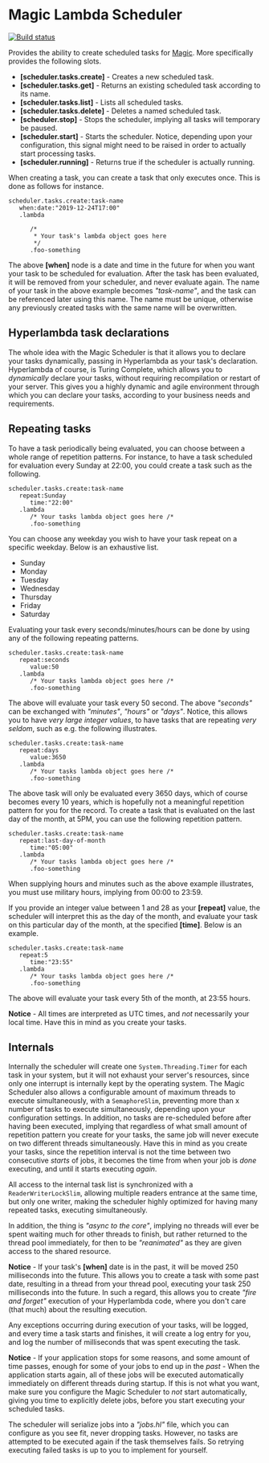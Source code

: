 
# Magic Lambda Scheduler

[![Build status](https://travis-ci.org/polterguy/magic.lambda.scheduler.svg?master)](https://travis-ci.org/polterguy/magic.lambda.scheduler)

Provides the ability to create scheduled tasks for [Magic](https://github.com/polterguy.magic). More specifically provides the following slots.

* __[scheduler.tasks.create]__ - Creates a new scheduled task.
* __[scheduler.tasks.get]__ - Returns an existing scheduled task according to its name.
* __[scheduler.tasks.list]__ - Lists all scheduled tasks.
* __[scheduler.tasks.delete]__ - Deletes a named scheduled task.
* __[scheduler.stop]__ - Stops the scheduler, implying all tasks will temporary be paused.
* __[scheduler.start]__ - Starts the scheduler. Notice, depending upon your configuration, this signal might need to be raised in order to actually start processing tasks.
* __[scheduler.running]__ - Returns true if the scheduler is actually running.

When creating a task, you can create a task that only executes once. This is done as follows for instance.

```
scheduler.tasks.create:task-name
   when:date:"2019-12-24T17:00"
   .lambda

      /*
       * Your task's lambda object goes here
       */
      .foo-something
```

The above **[when]** node is a date and time in the future for when you want your task to be scheduled
for evaluation. After the task has been evaluated, it will be removed from your scheduler, and never evaluate again.
The name of your task in the above example becomes _"task-name"_, and the task can be referenced later using this name.
The name must be unique, otherwise any previously created tasks with the same name will be overwritten.

## Hyperlambda task declarations

The whole idea with the Magic Scheduler is that it allows you to declare your tasks dynamically, passing in Hyperlambda
as your task's declaration. Hyperlambda of course, is Turing Complete, which allows you to _dynamically_ declare your
tasks, without requiring recompilation or restart of your server. This gives you a highly dynamic and agile environment
through which you can declare your tasks, according to your business needs and requirements.

## Repeating tasks

To have a task periodically being evaluated, you can choose between a whole range of repetition patterns. For instance,
to have a task scheduled for evaluation every Sunday at 22:00, you could create a task such as the following.

```
scheduler.tasks.create:task-name
   repeat:Sunday
      time:"22:00"
   .lambda
      /* Your tasks lambda object goes here /*
      .foo-something
```

You can choose any weekday you wish to have your task repeat on a specific weekday. Below is an exhaustive list.

* Sunday
* Monday
* Tuesday
* Wednesday
* Thursday
* Friday
* Saturday

Evaluating your task every seconds/minutes/hours can be done by using any of the following repeating patterns.

```
scheduler.tasks.create:task-name
   repeat:seconds
      value:50
   .lambda
      /* Your tasks lambda object goes here /*
      .foo-something
```

The above will evaluate your task every 50 second. The above _"seconds"_ can be exchanged with _"minutes"_, _"hours"_ or _"days"_.
Notice, this allows you to have _very large integer values_, to have tasks that are repeating _very seldom_, such as e.g. the
following illustrates.

```
scheduler.tasks.create:task-name
   repeat:days
      value:3650
   .lambda
      /* Your tasks lambda object goes here /*
      .foo-something
```

The above task will only be evaluated every 3650 days, which of course becomes every 10 years, which is hopefully not a meaningful
repetition pattern for you for the record. To create a task that is evaluated on the last day of the month, at 5PM, you can use the following
repetition pattern.

```
scheduler.tasks.create:task-name
   repeat:last-day-of-month
      time:"05:00"
   .lambda
      /* Your tasks lambda object goes here /*
      .foo-something
```

When supplying hours and minutes such as the above example illustrates, you must use military hours, implying from 00:00 to 23:59.

If you provide an integer value between 1 and 28 as your **[repeat]** value, the scheduler will interpret this as the day of the month,
and evaluate your task on this particular day of the month, at the specified **[time]**. Below is an example.

```
scheduler.tasks.create:task-name
   repeat:5
      time:"23:55"
   .lambda
      /* Your tasks lambda object goes here /*
      .foo-something
```

The above will evaluate your task every 5th of the month, at 23:55 hours.

**Notice** - All times are interpreted as UTC times, and _not_ necessarily your local time. Have this in mind as you
create your tasks.

## Internals

Internally the scheduler will create one `System.Threading.Timer` for each task in your system, but it will
not exhaust your server's resources, since only one interrupt is internally kept by the operating system.
The Magic Scheduler also allows a configurable amount of maximum threads to execute simultaneously,
with a `SemaphoreSlim`, preventing more than x number of tasks to execute simultaneously, depending upon your
configuration settings. In addition, no tasks are re-scheduled before after
having been executed, implying that regardless of what small amount of repetition pattern you create for your tasks,
the same job will never execute on two different threads simultaneously. Have this in mind as you create your tasks,
since the repetition interval is not the time between two consecutive _starts_ of jobs, it becomes the time from
when your job is _done_ executing, and until it starts executing _again_.

All access to the internal task list is synchronized with a `ReaderWriterLockSlim`, allowing multiple readers entrance
at the same time, but only one writer, making the scheduler highly optimized for having many repeated tasks,
executing simultaneously.

In addition, the thing is _"async to the core"_, implying no threads will ever be spent waiting much for other threads
to finish, but rather returned to the thread pool immediately, for then to be _"reanimated"_ as they are given access to
the shared resource.

**Notice** - If your task's **[when]** date is in the past, it will be moved 250 milliseconds into the future. This
allows you to create a task with some past date, resulting in a thread from your thread pool, executing your task
250 milliseconds into the future. In such a regard, this allows you to create _"fire and forget"_ execution of
your Hyperlambda code, where you don't care (that much) about the resulting execution.

Any exceptions occurring during execution of your tasks, will be logged, and every time a task starts and finishes,
it will create a log entry for you, and log the number of milliseconds that was spent executing the task.

**Notice** - If your application stops for some reasons, and some amount of time passes, enough for some of your
jobs to end up in the _past_ - When the application starts again, all of these jobs will be executed automatically
immediately on different threads during startup. If this is not what you want, make sure you configure the Magic
Scheduler to _not_ start automatically, giving you time to explicitly delete jobs, before you start executing
your scheduled tasks.

The scheduler will serialize jobs into a _"jobs.hl"_ file, which you can configure as you see fit, never dropping
tasks. However, no tasks are attempted to be executed again if the task themselves fails. So retrying executing
failed tasks is up to you to implement for yourself.
